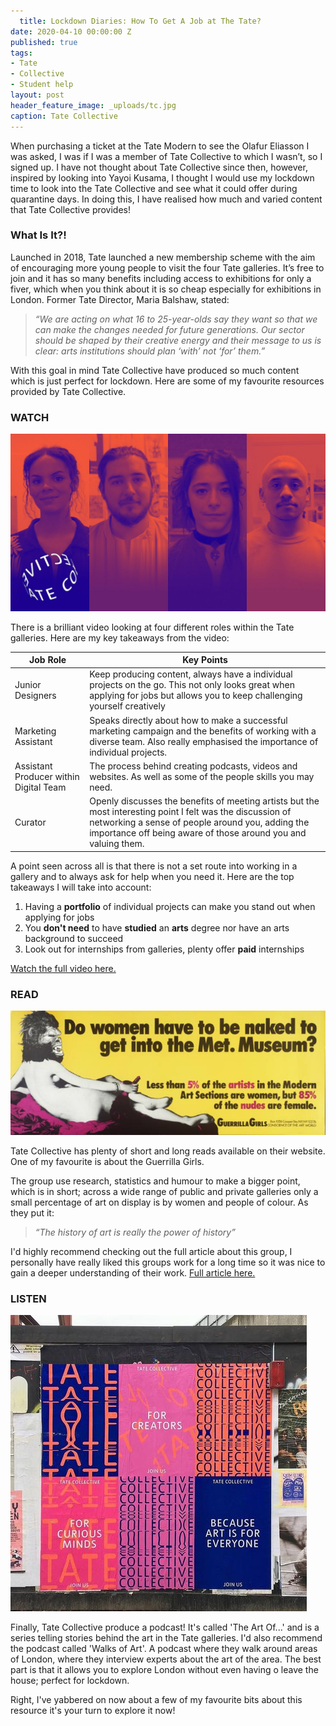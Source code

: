```yaml
---
  title: Lockdown Diaries: How To Get A Job at The Tate? 
date: 2020-04-10 00:00:00 Z
published: true
tags:
- Tate
- Collective
- Student help
layout: post
header_feature_image: _uploads/tc.jpg
caption: Tate Collective
---
```


When purchasing a ticket at the Tate Modern to see the Olafur Eliasson I was asked, I was if I was a member of Tate Collective to which I wasn’t, so I signed up. I have not thought about Tate Collective since then, however, inspired by looking into Yayoi Kusama, I thought I would use my lockdown time to look into the Tate Collective and see what it could offer during quarantine days. In doing this, I have realised how much and varied content that Tate Collective provides!

### What Is It?!
Launched in 2018, Tate launched a new membership scheme with the aim of encouraging more young people to visit the four Tate galleries. It’s free to join and it has so many benefits including access to exhibitions for only a fiver, which when you think about it is so cheap especially for exhibitions in London. Former Tate Director, Maria Balshaw, stated:

>_“We are acting on what 16 to 25-year-olds say they want so that we can make the changes needed for future generations. Our sector should be shaped by their creative energy and their message to us is clear: arts institutions should plan ‘with’ not ‘for’ them.”_

With this goal in  mind Tate Collective have  produced  so much content which is just perfect for lockdown. Here  are some of my favourite resources provided by Tate Collective.

### WATCH

[![Tate Collective Video](/_uploads/tcvideo.jpg)](/_uploads/tcvideo.jpg)

There is a brilliant video looking at four different roles within the Tate  galleries. Here  are my key takeaways from the video:

Job Role  | Key Points  
--|--
Junior Designers  | Keep producing content, always have a individual projects on the go. This not only looks great when applying for jobs but allows you to keep challenging yourself creatively
Marketing Assistant  | Speaks directly about how to make a successful marketing campaign and the benefits of working with a diverse team. Also really emphasised the importance of individual projects.   
Assistant Producer within Digital  Team  |  The process behind creating podcasts, videos and websites. As well as some of the people skills you may need.
Curator  |  Openly discusses the benefits of meeting artists but the most interesting point I felt was the discussion of networking a sense of people around you, adding the importance off being aware of those around you and valuing them.

A point seen across all is that there is not a set route into working in a gallery and to always ask for help when you need it. Here are the top takeaways I will take into account:

1. Having a **portfolio** of individual projects can make you stand out when applying for jobs
2. You **don't need** to have **studied** an **arts** degree nor have an arts background to succeed
3. Look out for internships from galleries, plenty offer **paid** internships

[Watch the full video here. ](https://www.youtube.com/watch?v=8-HcBhHQSfc)

###  READ


[![Guerrilla Girls](/_uploads/P78793_9.jpg)](/_uploads/P78793_9.jpg)

Tate Collective has plenty of short and long reads available on their website. One of my favourite is about the Guerrilla Girls.

The group use research, statistics and humour to make a bigger point, which is in short; across a wide range of public and private galleries only a small percentage of art on display is by women and people of colour. As they put it:

 >_“The history of art is really the power of history”_

I'd highly recommend checking out the full article about this group, I personally have really liked this groups work for a long time so it was nice to gain a deeper understanding of their work. [Full article here.](https://www.tate.org.uk/art/artists/guerrilla-girls-6858/getting-know-guerrilla-girls)

### LISTEN
[![Tate Collective](/_uploads/tc3.jpg)](/_uploads/tc3.jpg)

Finally, Tate Collective produce a podcast! It's called 'The Art Of...' and is a series telling  stories behind the art in the Tate galleries. I'd also recommend the podcast called 'Walks of Art'. A podcast where they walk around areas of London, where they interview experts about the art of the area. The best part is that it allows you to explore London without even having o leave the house; perfect for lockdown.

Right, I've yabbered on now about a few of my favourite bits about this resource it's your turn to explore it now!
